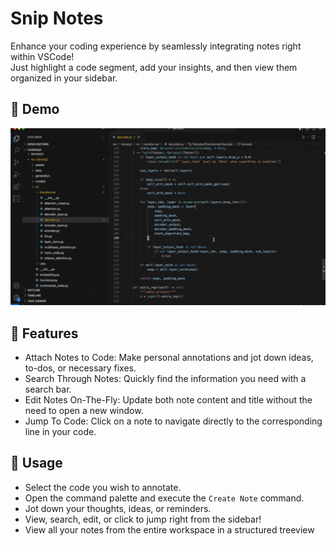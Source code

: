 # Snip Notes

Enhance your coding experience by seamlessly integrating notes right within VSCode! \
Just highlight a code segment, add your insights, and then view them organized in your sidebar.

## 🎥 Demo
<img src="resources/gifs/snip-notes-demo.gif" text-align="center" width="1000" alt="Overall Demo">

## 🌟 Features
* Attach Notes to Code: Make personal annotations and jot down ideas, to-dos, or necessary fixes.
* Search Through Notes: Quickly find the information you need with a search bar.
* Edit Notes On-The-Fly: Update both note content and title without the need to open a new window.
* Jump To Code: Click on a note to navigate directly to the corresponding line in your code.

## 🚀 Usage
* Select the code you wish to annotate.
* Open the command palette and execute the `Create Note` command.
* Jot down your thoughts, ideas, or reminders.
* View, search, edit, or click to jump right from the sidebar!
* View all your notes from the entire workspace in a structured treeview